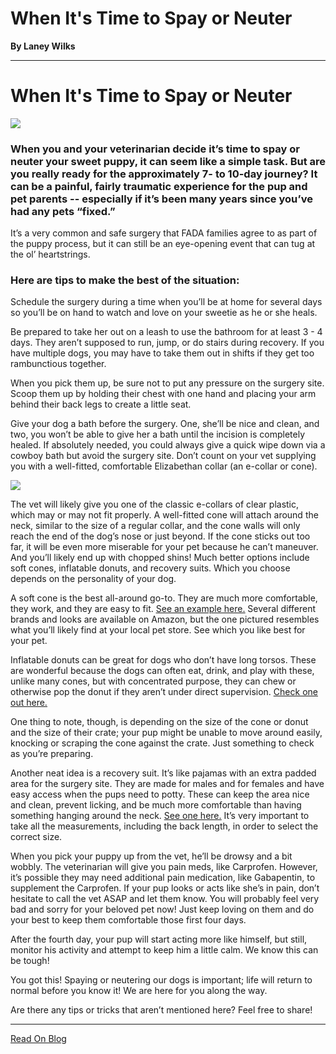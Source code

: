 # When It's Time to Spay or Neuter

**By Laney Wilks**

---

# When It's Time to Spay or Neuter

  

![](https://static.wixstatic.com/media/5642d8_efb1ad624dd04935b7c75af486ce494c~mv2.png/v1/fill/w_500,h_454,al_c,q_85,usm_0.66_1.00_0.01,enc_auto/5642d8_efb1ad624dd04935b7c75af486ce494c~mv2.png)

### When you and your veterinarian decide it’s time to spay or neuter your sweet puppy, it can seem like a simple task. But are you really ready for the approximately 7- to 10-day journey? It can be a painful, fairly traumatic experience for the pup and pet parents -- especially if it’s been many years since you’ve had any pets “fixed.”

  

It’s a very common and safe surgery that FADA families agree to as part of the puppy process, but it can still be an eye-opening event that can tug at the ol’ heartstrings.

  

### Here are tips to make the best of the situation:

  

Schedule the surgery during a time when you’ll be at home for several days so you’ll be on hand to watch and love on your sweetie as he or she heals.

  

Be prepared to take her out on a leash to use the bathroom for at least 3 - 4 days. They aren’t supposed to run, jump, or do stairs during recovery. If you have multiple dogs, you may have to take them out in shifts if they get too rambunctious together.

  

When you pick them up, be sure not to put any pressure on the surgery site. Scoop them up by holding their chest with one hand and placing your arm behind their back legs to create a little seat.

  

Give your dog a bath before the surgery. One, she’ll be nice and clean, and two, you won’t be able to give her a bath until the incision is completely healed. If absolutely needed, you could always give a quick wipe down via a cowboy bath but avoid the surgery site. Don’t count on your vet supplying you with a well-fitted, comfortable Elizabethan collar (an e-collar or cone).  

![](https://static.wixstatic.com/media/5642d8_e990b54825804f77a52a2c64c879a049~mv2.png/v1/fill/w_706,h_552,al_c,q_90,usm_0.66_1.00_0.01,enc_auto/5642d8_e990b54825804f77a52a2c64c879a049~mv2.png)

The vet will likely give you one of the classic e-collars of clear plastic, which may or may not fit properly. A well-fitted cone will attach around the neck, similar to the size of a regular collar, and the cone walls will only reach the end of the dog’s nose or just beyond. If the cone sticks out too far, it will be even more miserable for your pet because he can’t maneuver. And you’ll likely end up with chopped shins! Much better options include soft cones, inflatable donuts, and recovery suits. Which you choose depends on the personality of your dog.

  

A soft cone is the best all-around go-to. They are much more comfortable, they work, and they are easy to fit. [<u style="text-decoration: underline;"><span>See an example here.</span></u>](https://amzn.to/3SBO5Zg) Several different brands and looks are available on Amazon, but the one pictured resembles what you’ll likely find at your local pet store. See which you like best for your pet.

  

Inflatable donuts can be great for dogs who don’t have long torsos. These are wonderful because the dogs can often eat, drink, and play with these, unlike many cones, but with concentrated purpose, they can chew or otherwise pop the donut if they aren’t under direct supervision. [<u style="text-decoration: underline;"><span>Check one out here.</span></u>](https://amzn.to/3Zsc7bh)

  

One thing to note, though, is depending on the size of the cone or donut and the size of their crate; your pup might be unable to move around easily, knocking or scraping the cone against the crate. Just something to check as you’re preparing.

  

Another neat idea is a recovery suit. It’s like pajamas with an extra padded area for the surgery site. They are made for males and for females and have easy access when the pups need to potty. These can keep the area nice and clean, prevent licking, and be much more comfortable than having something hanging around the neck. [<u style="text-decoration: underline;"><span>See one here.</span></u>](https://amzn.to/3KMHngV) It’s very important to take all the measurements, including the back length, in order to select the correct size.

  

When you pick your puppy up from the vet, he’ll be drowsy and a bit wobbly. The veterinarian will give you pain meds, like Carprofen. However, it’s possible they may need additional pain medication, like Gabapentin, to supplement the Carprofen. If your pup looks or acts like she’s in pain, don’t hesitate to call the vet ASAP and let them know. You will probably feel very bad and sorry for your beloved pet now! Just keep loving on them and do your best to keep them comfortable those first four days.

  

After the fourth day, your pup will start acting more like himself, but still, monitor his activity and attempt to keep him a little calm. We know this can be tough!

  

You got this! Spaying or neutering our dogs is important; life will return to normal before you know it! We are here for you along the way.

  

Are there any tips or tricks that aren’t mentioned here? Feel free to share!

---

[Read On Blog](https://www.fineanddandyaussiedoodles.com/post/when-it-s-time-to-spay-or-neuter)